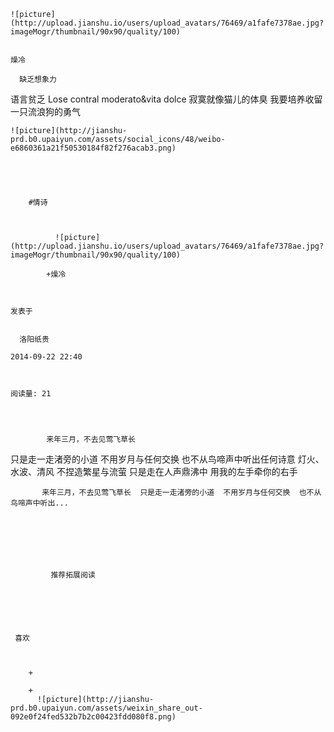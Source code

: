 
    
  
    ![picture](http://upload.jianshu.io/users/upload_avatars/76469/a1fafe7378ae.jpg?imageMogr/thumbnail/90x90/quality/100)
    

    燥冷
  
      缺乏想象力
语言贫乏
Lose contral
moderato&vita dolce
寂寞就像猫儿的体臭
我要培养收留一只流浪狗的勇气

  
  
    ![picture](http://jianshu-prd.b0.upaiyun.com/assets/social_icons/48/weibo-e6860361a21f50530184f82f276acab3.png)
  


    
      
        #情诗
        
          
            
              ![picture](http://upload.jianshu.io/users/upload_avatars/76469/a1fafe7378ae.jpg?imageMogr/thumbnail/90x90/quality/100)
            
            +燥冷
        
        
    
    发表于 

    
      洛阳纸贵

    2014-09-22 22:40

    

    阅读量: 21
  


        
            来年三月，不去见莺飞草长
  只是走一走渚旁的小道
  不用岁月与任何交换
  也不从鸟啼声中听出任何诗意
  灯火、水波、清风
  不捏造繁星与流萤
  只是走在人声鼎沸中
  用我的左手牵你的右手

        
           来年三月，不去见莺飞草长  只是走一走渚旁的小道  不用岁月与任何交换  也不从鸟啼声中听出...
      
    
    
      
      
      
          
             推荐拓展阅读
        
      
    
    
      
          
     喜欢

      
      
        +
                  
        +
          ![picture](http://jianshu-prd.b0.upaiyun.com/assets/weixin_share_out-092e0f24fed532b7b2c00423fdd080f8.png)
        
      
    
  



